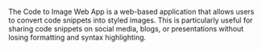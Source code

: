 The Code to Image Web App is a web-based application that allows users to convert code snippets into styled images. This is particularly useful for sharing code snippets on social media, blogs, or presentations without losing formatting and syntax highlighting.

